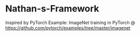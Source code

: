 # Nathan-s-Framework
Inspired by PyTorch Example: ImageNet training in PyTorch @ https://github.com/pytorch/examples/tree/master/imagenet
